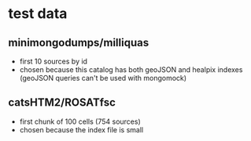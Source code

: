 # test data

## minimongodumps/milliquas
- first 10 sources by id
- chosen because this catalog has both geoJSON and healpix indexes (geoJSON queries can't be used with mongomock)

## catsHTM2/ROSATfsc
- first chunk of 100 cells (754 sources)
- chosen because the index file is small

